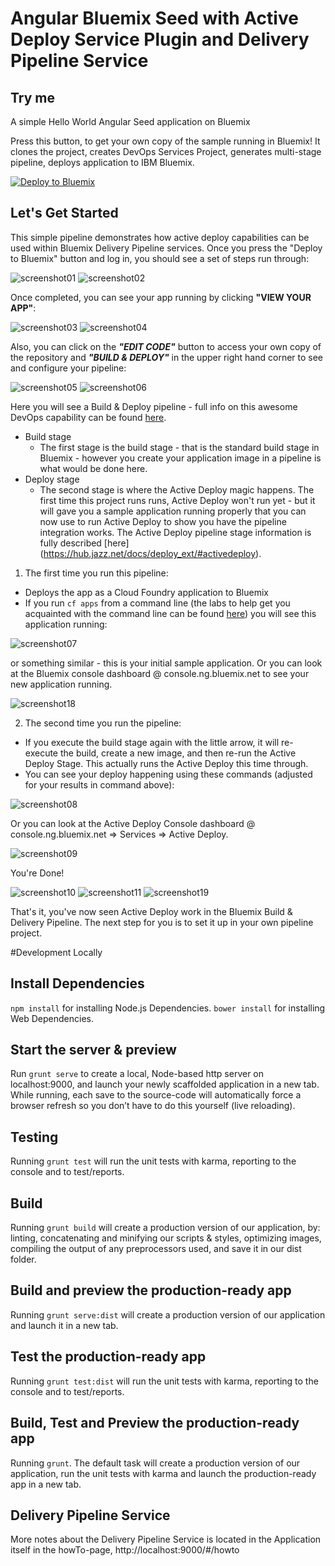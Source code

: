 # Angular Bluemix Seed with Active Deploy Service Plugin and Delivery Pipeline Service

## Try me
A simple Hello World Angular Seed application on Bluemix

Press this button, to get your own copy of the sample running in Bluemix! It clones the project, creates DevOps Services Project, generates multi-stage pipeline, deploys application to IBM Bluemix.

[![Deploy to Bluemix](https://bluemix.net/deploy/button.png)](https://bluemix.net/deploy?repository=https://hub.jazz.net/git/anderslangseth/angularBluemixSeed)

## Let's Get Started
This simple pipeline demonstrates how active deploy capabilities can be used within Bluemix Delivery Pipeline services. Once you press the "Deploy to Bluemix" button and log in, you should see a set of steps run through:

![screenshot01](https://github.com/IBM-Bluemix/active-deploy/blob/master/sample-apps/pipeline/images/01_login.PNG)
![screenshot02](https://github.com/IBM-Bluemix/active-deploy/blob/master/sample-apps/pipeline/images/02_deploy.PNG)

Once completed, you can see your app running by clicking **"VIEW YOUR APP"**:

![screenshot03](https://github.com/IBM-Bluemix/active-deploy/blob/master/sample-apps/pipeline/images/03_deployed2BM.PNG)
![screenshot04](https://github.com/IBM-Bluemix/active-deploy/blob/master/sample-apps/pipeline/images/04_viewYourApp.PNG)

Also, you can click on the ***"EDIT CODE"*** button to access your own copy of the repository and ***"BUILD & DEPLOY"*** in the upper right hand corner to see and configure your pipeline:

![screenshot05](https://github.com/IBM-Bluemix/active-deploy/blob/master/sample-apps/pipeline/images/05_editCode.PNG)
![screenshot06](https://github.com/IBM-Bluemix/active-deploy/blob/master/sample-apps/pipeline/images/06_buildAndDeploy.PNG)

Here you will see a Build & Deploy pipeline - full info on this awesome DevOps capability can be found [here](https://hub.jazz.net/docs/deploy/).

  - Build stage
    - The first stage is the build stage - that is the standard build stage in Bluemix - however you create your application image in a pipeline is what would be done here.
  - Deploy stage
    - The second stage is where the Active Deploy magic happens. The first time this project runs runs, Active Deploy won't run yet - but it will gave you a sample application running properly that you can now use to run Active Deploy to show you have the pipeline integration works. The Active Deploy pipeline stage information is fully described [here] (https://hub.jazz.net/docs/deploy_ext/#activedeploy).

1. The first time you run this pipeline:
  - Deploys the app as a Cloud Foundry application to Bluemix
  - If you run ```cf apps``` from a command line (the labs to help get you acquainted with the command line can be found [here](https://github.com/IBM-Bluemix/active-deploy/blob/master/labs/README.md)) you will see this application running:  

  ![screenshot07](https://github.com/IBM-Bluemix/active-deploy/blob/master/sample-apps/pipeline/images/07_firstRun.PNG)

  or something similar - this is your initial sample application. Or you can look at the Bluemix console dashboard @ console.ng.bluemix.net to see your new application running.

  ![screenshot18](https://github.com/IBM-Bluemix/active-deploy/blob/master/sample-apps/pipeline/images/18_dashboard1.PNG)

2. The second time you run the pipeline:
  - If you execute the build stage again with the little arrow, it will re-execute the build, create a new image, and then re-run the Active Deploy Stage. This actually runs the Active Deploy this time through.
  - You can see your deploy happening using these commands (adjusted for your results in command above):

  ![screenshot08](https://github.com/IBM-Bluemix/active-deploy/blob/master/sample-apps/pipeline/images/08_secondRun.PNG)

  Or you can look at the Active Deploy Console dashboard @ console.ng.bluemix.net => Services => Active Deploy.

  ![screenshot09](https://github.com/IBM-Bluemix/active-deploy/blob/master/sample-apps/pipeline/images/09_uiRunning.PNG)

You're Done!

![screenshot10](https://github.com/IBM-Bluemix/active-deploy/blob/master/sample-apps/pipeline/images/10_completed.PNG)
![screenshot11](https://github.com/IBM-Bluemix/active-deploy/blob/master/sample-apps/pipeline/images/11_uiCompleted.PNG)
![screenshot19](https://github.com/IBM-Bluemix/active-deploy/blob/master/sample-apps/pipeline/images/19_dashboard2.PNG)

That's it, you've now seen Active Deploy work in the Bluemix Build & Delivery Pipeline. The next step for you is to set it up in your own pipeline project.

#Development Locally
## Install Dependencies
`npm install` for installing Node.js Dependencies.
`bower install` for installing Web Dependencies.

## Start the server & preview
Run `grunt serve` to create a local, Node-based http server on localhost:9000, and launch your newly scaffolded application in a new tab.
While running, each save to the source-code will automatically force a browser refresh so you don’t have to do this yourself (live reloading).

## Testing
Running `grunt test` will run the unit tests with karma, reporting to the console and to test/reports.

## Build
Running `grunt build` will create a production version of our application, by: linting, concatenating and minifying our scripts & styles, optimizing images, compiling the output of any preprocessors used, and save it in our dist folder.

## Build and preview the production-ready app
Running `grunt serve:dist` will create a production version of our application and launch it in a new tab.

## Test the production-ready app
Running `grunt test:dist` will run the unit tests with karma, reporting to the console and to test/reports.

## Build, Test and Preview the production-ready app
Running `grunt`. The default task will create a production version of our application, run the unit tests with karma and launch the production-ready app in a new tab.

## Delivery Pipeline Service
More notes about the Delivery Pipeline Service is located in the Application itself in the howTo-page, http://localhost:9000/#/howto
